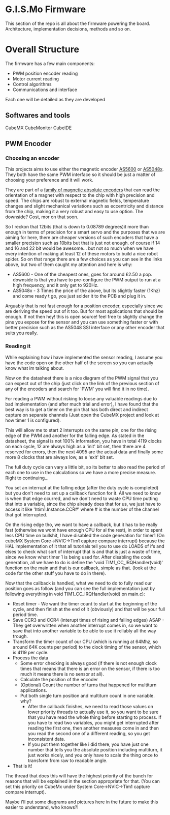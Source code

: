# G.I.S.Mo Firmware

This section of the repo is all about the firmware powering the board. Architecture, implementation decisions, methods and so on.

# Overall Structure
The firmware has a few main components:
- PWM position encoder reading
- Motor current reading
- Control algorithms
- Communications and interface

Each one will be detailed as they are developed
## Softwares and tools
CubeMX
CubeMonitor
CubeIDE

## PWM Encoder
### Choosing an encoder
This projects aims to use either the magnetic encoder [AS5600](https://www.mouser.co.uk/datasheet/2/588/AS5600_DS000365_5-00-1877365.pdf) or [AS5048x](https://ams.com/documents/20143/36005/AS5048_DS000298_4-00.pdf/910aef1f-6cd3-cbda-9d09-41f152104832). They both have the same PWM interface so it should be just a matter of choosing your preference and it will work.

They are part of a [family of magnetic absolute encoders](https://ams.com/angle-position-on-axis) that can read the orientation of a magnet with respect to the chip with high precision and speed.
The chips are robust to external magnetic fields, temperature changes and slight mechanical variations such as eccentricity and distance from the chip, making it a very robust and easy to use option. The downside? Cost, mor on that soon.


So I reckon that 12bits (that is down to 0.08789 degrees)it more than enough in terms of precision for a smart servo and the purposes that we are aiming for here, there are cheaper versions of such encoders that have a smaller precision such as 10bits but that is just not enough. of course if 14 and 16 and 22 bit would be awesome... but not so much when we have every intention of making at least 12 of these motors to build a nice robot spider.  So on that range there are a few choices as you can see in the links above, but two of them caught my attention and here is why:

- AS5600 - One of the cheapest ones, goes for around £2.50 a pop. downside is that you have to pre-configure the PWM output to run at a high frequency, and it only get to 920Hz.
- AS5048x - 3 Times the price of the above, but its slightly faster (1Khz) and come ready t go, you just solder it to the PCB and plug it in.

Arguably that is not fast enough for a position encoder, especially since we are deriving the speed out of it too. But for most applications that should be enough. If not then hey! this is open source! feel free to slightly change the pins you expose for the sensor and you can use something faster or with better precision such as the AS5048 SSI interface or any other encoder that suits you really.

### Reading it
While explaining how i have implemented the sensor reading, I assume you have the code open on the other half of the screen so you can actually know what im talking about.

Now on the datasheet there is a nice diagram of the PWM signal that you can expect out of the chip (just click on the link of the previous section of any of the encoders and search for 'PWM' you will find it in no time).

For reading a PWM without risking to loose any valuable readings due to bad implementation (and after much trial and error), I have found that the best way is to get a timer on the pin that has both direct and indirect capture on separate channels (Just open the CubeMX project and look at how timer 1 is configured).

This will allow me to start 2 interrupts on the same pin, one for the rising edge of the PWM and another for the falling edge.
As stated in the datasheet, the signal is not 100% information, you have in total 4119 clocks on each cycle, 12 are always high as a 'init' bit set, then there are 4 reserved for errors, then the next 4095 are the actual data and finally some more 8 clocks that are always low, as e 'exit' bit set.

The full duty cycle can vary a little bit, so its better to also read the period of each one to use in the calculations so we have a more precise measure. Right to continuing...

You set an interrupt at the falling edge (after the duty cycle is completed) but you don't need to set up a callback function for it. All we need to know is when that edge ocurred, and we don't need to waste CPU time putting that into a variable, since the chip already does that for us, we just have to access it like 'htim1.Instance.CCR#' where # is the number of the channel that got interrupted.

On the rising edge tho, we want to have a callback, but it has to be really fast (otherwise we wont have enough CPU for al the rest), in order to spent less CPU time on bullshit, I have disabled the code generation for timer1 (On cubeMX System Core->NVIC->Tim1 capture compare interrupt) because the HAL implementation of it that all tutorials tell you to use do LOADS of ifs and elses to check what sort of interrupt that is and that is just a waste of time, since we know what timer 1 is being used for. After disabling the code generation, all we have to do is define the 'void TIM1_CC_IRQHandler(void)' function on the main and that is our callback, simple as that. (look at the code for the other stuff you have to do in there).

Now that the callback is handled, what we need to do to fully read our position goes as follow (and you can see the full implementation just by following everything in void TIM1_CC_IRQHandler(void) on main.c):

- Reset timer - We want the timer count to start at the beginning of the cycle, and then finish at the end of it (obviously) and that will be your full period time.
- Save CCR3 and CCR4 (interupt times of rising and falling edges) ASAP - They get overwritten when another interrupt comes in, so we want to save that into another variable to be able to use it reliably all the way trough.
- Transform the timer count of our CPU (which is running at 64Mhz, so around 64K counts per period) to the clock timing of the sensor, which is 4119 per cycle.
- Process the data
    - Some error checking is always good (if there is not enough clock times that means that there is an error on the sensor, if there is too much it means there is no sensor at all).
    - Calculate the position of the encoder
    - (Optional) Count the number of turns that happened for multiturn applications.
    - Put both single turn position and multiturn count in one variable. why?
        - After the callback finishes, we need to read those values on lower priority threads to actually use it, so you want to be sure that you have read the whole thing before starting to process. If you have to read two variables, you might get interrupted after reading the first one, then another measures come in and then you read the second one of a different reading, so you get inconsistent data.
        - If you put them together like i did there, you have just one number that tells you the absolute position including multiturn, it just works nicely, and you only have to scale the thing once to transform from raw to readable angle.
- That is it!

The thread that does this will have the highest priority of the bunch for reasons that will be explained in the section appropriate for that. (You can set this priority on CubeMx under System Core->NVIC->Tim1 capture compare interrupt).

Maybe i'll put some diagrams and pictures here in the future to make this easier to understand, who knows?!


